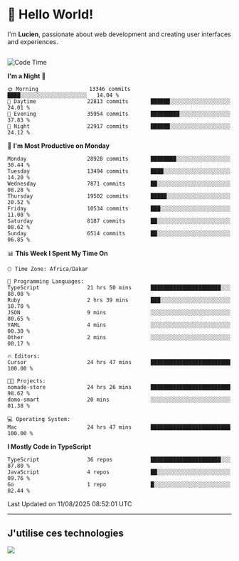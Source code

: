 # 👋 Hello World!

I'm **Lucien**, passionate about web development and creating user interfaces and experiences.

##

<!--START_SECTION:waka-->
![Code Time](http://img.shields.io/badge/Code%20Time-3%2C599%20hrs%2043%20mins-blue)

**I'm a Night 🦉** 

```text
🌞 Morning                13346 commits       ████░░░░░░░░░░░░░░░░░░░░░   14.04 % 
🌆 Daytime                22813 commits       ██████░░░░░░░░░░░░░░░░░░░   24.01 % 
🌃 Evening                35954 commits       █████████░░░░░░░░░░░░░░░░   37.83 % 
🌙 Night                  22917 commits       ██████░░░░░░░░░░░░░░░░░░░   24.12 % 
```
📅 **I'm Most Productive on Monday** 

```text
Monday                   28928 commits       ████████░░░░░░░░░░░░░░░░░   30.44 % 
Tuesday                  13494 commits       ████░░░░░░░░░░░░░░░░░░░░░   14.20 % 
Wednesday                7871 commits        ██░░░░░░░░░░░░░░░░░░░░░░░   08.28 % 
Thursday                 19502 commits       █████░░░░░░░░░░░░░░░░░░░░   20.52 % 
Friday                   10534 commits       ███░░░░░░░░░░░░░░░░░░░░░░   11.08 % 
Saturday                 8187 commits        ██░░░░░░░░░░░░░░░░░░░░░░░   08.62 % 
Sunday                   6514 commits        ██░░░░░░░░░░░░░░░░░░░░░░░   06.85 % 
```


📊 **This Week I Spent My Time On** 

```text
🕑︎ Time Zone: Africa/Dakar

💬 Programming Languages: 
TypeScript               21 hrs 50 mins      ██████████████████████░░░   88.08 % 
Ruby                     2 hrs 39 mins       ███░░░░░░░░░░░░░░░░░░░░░░   10.70 % 
JSON                     9 mins              ░░░░░░░░░░░░░░░░░░░░░░░░░   00.65 % 
YAML                     4 mins              ░░░░░░░░░░░░░░░░░░░░░░░░░   00.30 % 
Other                    2 mins              ░░░░░░░░░░░░░░░░░░░░░░░░░   00.17 % 

🔥 Editors: 
Cursor                   24 hrs 47 mins      █████████████████████████   100.00 % 

🐱‍💻 Projects: 
nomade-store             24 hrs 26 mins      █████████████████████████   98.62 % 
domo-smart               20 mins             ░░░░░░░░░░░░░░░░░░░░░░░░░   01.38 % 

💻 Operating System: 
Mac                      24 hrs 47 mins      █████████████████████████   100.00 % 
```

**I Mostly Code in TypeScript** 

```text
TypeScript               36 repos            ██████████████████████░░░   87.80 % 
JavaScript               4 repos             ██░░░░░░░░░░░░░░░░░░░░░░░   09.76 % 
Go                       1 repo              █░░░░░░░░░░░░░░░░░░░░░░░░   02.44 % 
```




 Last Updated on 11/08/2025 08:52:01 UTC
<!--END_SECTION:waka-->
---

## J'utilise ces technologies

<p align="left">
  <a href="https://skillicons.dev">
    <img src="https://skillicons.dev/icons?i=ts,js,go,ruby,css,scss,tailwind,react,vite,nextjs,docker,figma,ableton" />
  </a>
</p>

